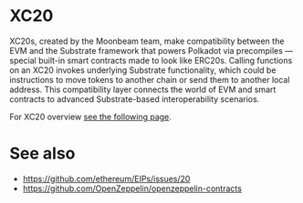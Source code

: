 # XC20

XC20s, created by the Moonbeam team, make compatibility between the EVM and the Substrate framework that powers Polkadot via precompiles — special built-in smart contracts made to look like ERC20s. Calling functions on an XC20 invokes underlying Substrate functionality, which could be instructions to move tokens to another chain or send them to another local address. This compatibility layer connects the world of EVM and smart contracts to advanced Substrate-based interoperability scenarios.

For XC20 overview [see the following page](../../xcm/building-with-xcm/create-xc20-assets.md).

# See also

- https://github.com/ethereum/EIPs/issues/20
- https://github.com/OpenZeppelin/openzeppelin-contracts
